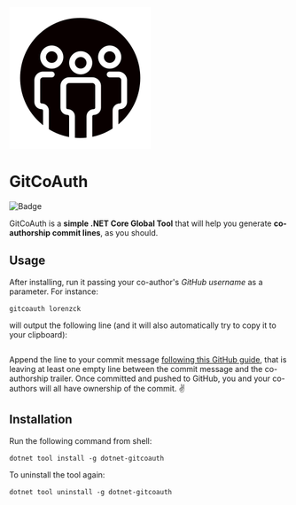 ![Logo](https://raw.githubusercontent.com/LorenzCK/github-coauth-tool/master/graphics/gitcoauth-logo-256.png)

# GitCoAuth

![Badge](https://img.shields.io/nuget/v/dotnet-gitcoauth.svg)

GitCoAuth is a **simple .NET&nbsp;Core Global Tool** that will help you generate **co-authorship commit lines**, as you should.

## Usage

After installing, run it passing your co-author's *GitHub username* as a parameter.
For instance:

```
gitcoauth lorenzck
```

will output the following line (and it will also automatically try to copy it to your clipboard):

```
```

Append the line to your commit message [following this GitHub guide](https://github.blog/2018-01-29-commit-together-with-co-authors/), that is leaving at least one empty line between the commit message and the co-authorship trailer.
Once committed and pushed to GitHub, you and your co-authors will all have ownership of the commit.&nbsp;✌

## Installation

Run the following command from shell:

```
dotnet tool install -g dotnet-gitcoauth
```

To uninstall the tool again:

```
dotnet tool uninstall -g dotnet-gitcoauth
```
